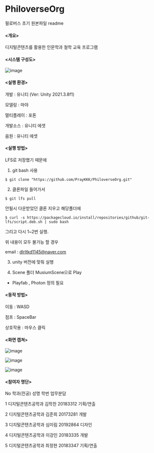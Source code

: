 # PhiloverseOrg
필로버스 초기 원본파일
readme

#### <개요>

디지털콘텐츠를 활용한 인문학과 철학 교육 프로그램

#### <시스템 구성도> 

![image](https://github.com/PrayKKK/PhiloverseOrg/assets/105548573/7cb2d31c-2926-4862-9a82-1c07b3b17f72)

#### <실행 환경>

개발 : 유니티 (Ver: Unity 2021.3.8f1)

모델링 : 마야 

멀티플레이 : 포톤

개발소스 : 유니티 에셋 

음원 : 유니티 에셋 

#### <실행 방법>
LFS로 저장했기 때문에

1. git bash 사용
   
```ShellSession
$ git clone "https://github.com/PrayKKK/PhiloverseOrg.git"
```
2. 클론파일 들어가서

```ShellSession
$ git lfs pull
```
안될시 다운받았던 클론 지우고 해당폴더에

```ShellSession
$ curl -s https://packagecloud.io/install/repositories/github/git-lfs/script.deb.sh | sudo bash
```
그리고 다시 1~2번 실행.

위 내용이 모두 불가능 할 경우 

email : dlrltkd1145@naver.com

3. unity 버전에 맞춰 실행

4. Scene 폴더 MusiumScene으로 Play

* Playfab , Photon 정의 필요

#### <동작 방법>

이동 : WASD 

점프 : SpaceBar

상호작용 : 마우스 클릭

#### <화면 캡쳐> 

![image](https://github.com/PrayKKK/PhiloverseOrg/assets/105548573/cb02c828-f6c6-4519-bd4d-d37fa29b0f03)


![image](https://github.com/PrayKKK/PhiloverseOrg/assets/105548573/bc0e4b1b-0aac-4921-bf1d-ae66448c63eb)


![image](https://github.com/PrayKKK/PhiloverseOrg/assets/105548573/cb9db044-f197-42d8-bb4d-b356acea1273)





#### <참여자 명단> 

No       학과(전공)       성명        학번      업무분담

1    디지털콘텐츠공학과    김학찬    20183312    기획/연출

2    디지털콘텐츠공학과    김준희    20173281    개발

3    디지털콘텐츠공학과    심미림    20192864    디자인

4    디지털콘텐츠공학과    이강인    20183335    개발

5    디지털콘텐츠공학과    최정현    20183347    기획/연출
